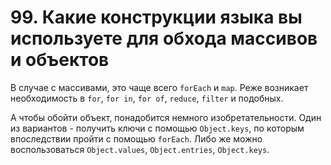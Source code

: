 # 99. Какие конструкции языка вы используете для обхода массивов и объектов

В случае с массивами, это чаще всего `forEach` и `map`. Реже возникает необходимость в `for`, `for in`, `for of`, `reduce`, `filter` и подобных.

А чтобы обойти объект, понадобится немного изобретательности. Один из вариантов - получить ключи с помощью `Object.keys`, по которым впоследствии пройти с помощью `forEach`. Либо же можно воспользоваться `Object.values`, `Object.entries`, `Object.keys`.
